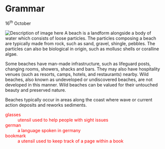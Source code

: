 <h1>Grammar</h1>
<p>16<sup>th</sup> October</p>
<!-- Comment: Notice the double quotes around the address of the image and the description -->
<p>
<img class="imgLeft" src="https://content.phuket101.net/wp-content/uploads/bang-tao-beach-2.jpg" alt="Description of image here">
A beach is a landform alongside a body of water which consists of loose particles. The particles composing a beach are typically made from rock, such as sand, gravel, shingle, pebbles. The particles can also be biological in origin, such as mollusc shells or coralline algae.

Some beaches have man-made infrastructure, such as lifeguard posts, changing rooms, showers, shacks and bars. They may also have hospitality venues (such as resorts, camps, hotels, and restaurants) nearby. Wild beaches, also known as undeveloped or undiscovered beaches, are not developed in this manner. Wild beaches can be valued for their untouched beauty and preserved nature.

Beaches typically occur in areas along the coast where wave or current action deposits and reworks sediments. 
</p>


<dl style="color:red;"> 

<dt>glasses</dt>
<dd> utensil used to help people with sight issues</dd>

<dt>german</dt>
<dd> a language spoken in germany</dd>

 <dt>bookmark</dt>
<dd> a utensil used to keep track of a page within a book</dd>
</dl>


